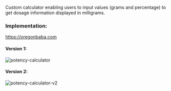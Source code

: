 Custom calculator enabling users to input values (grams and percentage) to get dosage information displayed in milligrams. 


### Implementation:

https://oregonbaba.com

#### Version 1:

![potency-calculator](https://user-images.githubusercontent.com/25624304/43689126-5db29d3e-98aa-11e8-92ca-6a3d74a9f51a.JPG)

#### Version 2:

![potency-calculator-v2](https://user-images.githubusercontent.com/25624304/51429486-29cf9f00-1bd4-11e9-824f-eca3d92ae932.JPG)
